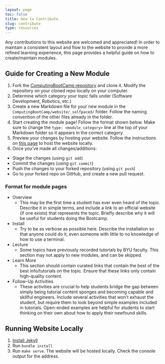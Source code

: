 ```yaml
---
layout: page
toc: false
title: How to Contribute
slug: contribute
type: resources
---
```


Any contributions to this website are welcomed and appreciated! In order to maintain a consistent layout and flow to the website to provide a more refined learning experience, this page provides a helpful guide on how to create/maintain modules. 

## Guide for Creating a New Module

1. Fork the [ComputingBootCamp repository](https://github.com/byu-cpe/ComputingBootCamp) and clone it. Modify the repository on your cloned repo locally on your computer. 
1. Determine which category your topic falls under (Software Development, Robotics, etc.)
1. Create a new Markdown file for your new module in the ```ComputingBootCamp/website/_selfpaced/``` folder. Follow the naming convention of the other files already in the folder. 
1. Start creating the module page! Follow the format shown below. Make sure to change the ```type: <module_category>``` line at the top of your Markdown folder so it appears in the correct category. 
1. Preview your changes by hosting your website. Follow the instructions on [this page](https://byu-cpe.github.io/ComputingBootCamp/tutorials/setup_website/#try-out-your-website) to host the website locally. 
1. Once you've made all changes/additions: 
  - Stage the changes (using ```git add```)
  - Commit the changes (using ```git commit```)
  - Push the changes to your forked repository (using ```git push```)
  - Go to your forked repo on GitHub, and create a new pull request.

### Format for module pages

  - Overview
    - This may be the first time a student has ever even heard of the topic. Describe it in simple terms, and include a link to an official website (if one exists) that represents the topic. Briefly describe why it will be useful for students doing the Bootcamp.
  - Install
    - Try to be as verbose as possible here. Describe the installation so that anyone could do it, even someone with little to no knowledge of how to use a terminal.
  - Lecture
    - Some topics have previously recorded tutorials by BYU faculty. This section may not apply to new modules, and can be skipped.
  - Learn More
    - This section should contain curated links that contain the best of the best info/tutorials on the topic. Ensure that these links only contain high-quality content.
  - Follow-Up Activities
    - These activities are crucial to help students bridge the gap between simply being tutorial content sponges and becoming capable and skillful engineers. Include several activities that won't exhaust the student, but require them to look beyond simple examples included in tutorials. Open-ended examples are helpful for students to start thinking on their own about how to apply their newfound skills. 

<!-- 

Pages that fit style guide:
  - 

Pages that require changes:
  - 
 
 -->
## Running Website Locally

1. [Install Jekyll](https://jekyllrb.com/docs/installation/)
2. Run `bundle install`
3. Run `make serve`.  The website will be hosted locally. Check the console output for the address.